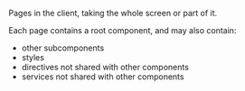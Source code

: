 Pages in the client, taking the whole screen or part of it.

Each page contains a root component, and may also contain:

- other subcomponents
- styles
- directives not shared with other components
- services not shared with other components
